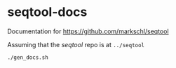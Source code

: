 # seqtool-docs

Documentation for https://github.com/markschl/seqtool

Assuming that the *seqtool* repo is at `../seqtool`

```sh
./gen_docs.sh
```
